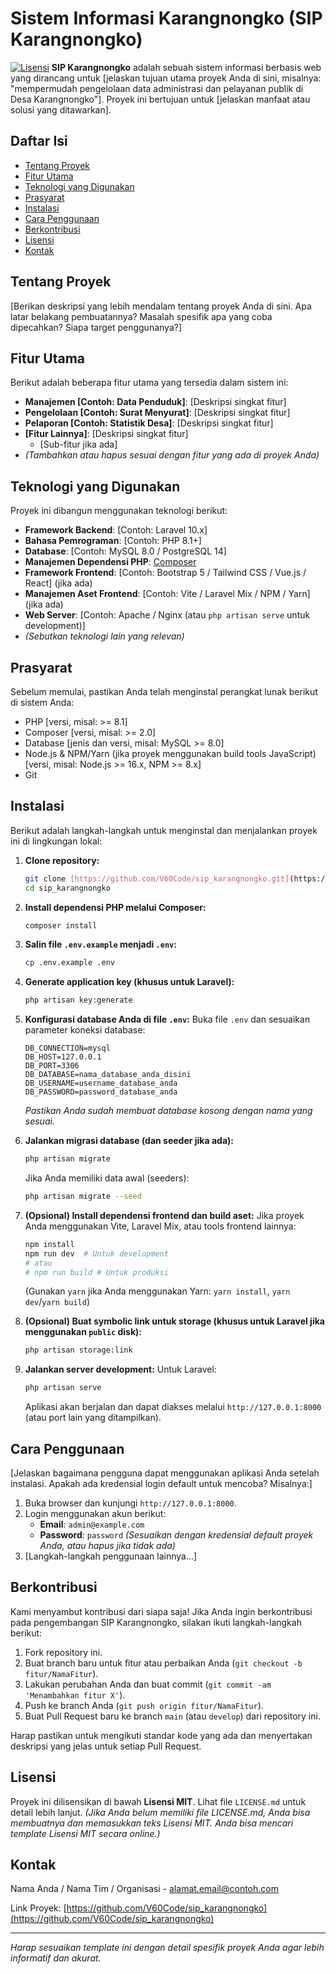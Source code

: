 # Sistem Informasi Karangnongko (SIP Karangnongko)

[![Lisensi](https://img.shields.io/badge/license-MIT-blue.svg)](https://github.com/V60Code/sip_karangnongko/blob/main/LICENSE.md)
**SIP Karangnongko** adalah sebuah sistem informasi berbasis web yang dirancang untuk [jelaskan tujuan utama proyek Anda di sini, misalnya: "mempermudah pengelolaan data administrasi dan pelayanan publik di Desa Karangnongko"]. Proyek ini bertujuan untuk [jelaskan manfaat atau solusi yang ditawarkan].

## Daftar Isi
- [Tentang Proyek](#tentang-proyek)
- [Fitur Utama](#fitur-utama)
- [Teknologi yang Digunakan](#teknologi-yang-digunakan)
- [Prasyarat](#prasyarat)
- [Instalasi](#instalasi)
- [Cara Penggunaan](#cara-penggunaan)
- [Berkontribusi](#berkontribusi)
- [Lisensi](#lisensi)
- [Kontak](#kontak)

## Tentang Proyek

[Berikan deskripsi yang lebih mendalam tentang proyek Anda di sini. Apa latar belakang pembuatannya? Masalah spesifik apa yang coba dipecahkan? Siapa target penggunanya?]

## Fitur Utama

Berikut adalah beberapa fitur utama yang tersedia dalam sistem ini:
* **Manajemen [Contoh: Data Penduduk]**: [Deskripsi singkat fitur]
* **Pengelolaan [Contoh: Surat Menyurat]**: [Deskripsi singkat fitur]
* **Pelaporan [Contoh: Statistik Desa]**: [Deskripsi singkat fitur]
* **[Fitur Lainnya]**: [Deskripsi singkat fitur]
    * [Sub-fitur jika ada]
* *(Tambahkan atau hapus sesuai dengan fitur yang ada di proyek Anda)*

## Teknologi yang Digunakan

Proyek ini dibangun menggunakan teknologi berikut:
* **Framework Backend**: [Contoh: Laravel 10.x]
* **Bahasa Pemrograman**: [Contoh: PHP 8.1+]
* **Database**: [Contoh: MySQL 8.0 / PostgreSQL 14]
* **Manajemen Dependensi PHP**: [Composer](https://getcomposer.org/)
* **Framework Frontend**: [Contoh: Bootstrap 5 / Tailwind CSS / Vue.js / React] (jika ada)
* **Manajemen Aset Frontend**: [Contoh: Vite / Laravel Mix / NPM / Yarn] (jika ada)
* **Web Server**: [Contoh: Apache / Nginx (atau `php artisan serve` untuk development)]
* *(Sebutkan teknologi lain yang relevan)*

## Prasyarat

Sebelum memulai, pastikan Anda telah menginstal perangkat lunak berikut di sistem Anda:
* PHP [versi, misal: >= 8.1]
* Composer [versi, misal: >= 2.0]
* Database [jenis dan versi, misal: MySQL >= 8.0]
* Node.js & NPM/Yarn (jika proyek menggunakan build tools JavaScript) [versi, misal: Node.js >= 16.x, NPM >= 8.x]
* Git

## Instalasi

Berikut adalah langkah-langkah untuk menginstal dan menjalankan proyek ini di lingkungan lokal:

1.  **Clone repository:**
    ```bash
    git clone [https://github.com/V60Code/sip_karangnongko.git](https://github.com/V60Code/sip_karangnongko.git)
    cd sip_karangnongko
    ```

2.  **Install dependensi PHP melalui Composer:**
    ```bash
    composer install
    ```

3.  **Salin file `.env.example` menjadi `.env`:**
    ```bash
    cp .env.example .env
    ```

4.  **Generate application key (khusus untuk Laravel):**
    ```bash
    php artisan key:generate
    ```

5.  **Konfigurasi database Anda di file `.env`:**
    Buka file `.env` dan sesuaikan parameter koneksi database:
    ```env
    DB_CONNECTION=mysql
    DB_HOST=127.0.0.1
    DB_PORT=3306
    DB_DATABASE=nama_database_anda_disini
    DB_USERNAME=username_database_anda
    DB_PASSWORD=password_database_anda
    ```
    *Pastikan Anda sudah membuat database kosong dengan nama yang sesuai.*

6.  **Jalankan migrasi database (dan seeder jika ada):**
    ```bash
    php artisan migrate
    ```
    Jika Anda memiliki data awal (seeders):
    ```bash
    php artisan migrate --seed
    ```

7.  **(Opsional) Install dependensi frontend dan build aset:**
    Jika proyek Anda menggunakan Vite, Laravel Mix, atau tools frontend lainnya:
    ```bash
    npm install
    npm run dev  # Untuk development
    # atau
    # npm run build # Untuk produksi
    ```
    (Gunakan `yarn` jika Anda menggunakan Yarn: `yarn install`, `yarn dev`/`yarn build`)

8.  **(Opsional) Buat symbolic link untuk storage (khusus untuk Laravel jika menggunakan `public` disk):**
    ```bash
    php artisan storage:link
    ```

9.  **Jalankan server development:**
    Untuk Laravel:
    ```bash
    php artisan serve
    ```
    Aplikasi akan berjalan dan dapat diakses melalui `http://127.0.0.1:8000` (atau port lain yang ditampilkan).

## Cara Penggunaan

[Jelaskan bagaimana pengguna dapat menggunakan aplikasi Anda setelah instalasi. Apakah ada kredensial login default untuk mencoba? Misalnya:]

1.  Buka browser dan kunjungi `http://127.0.0.1:8000`.
2.  Login menggunakan akun berikut:
    * **Email**: `admin@example.com`
    * **Password**: `password`
    *(Sesuaikan dengan kredensial default proyek Anda, atau hapus jika tidak ada)*
3.  [Langkah-langkah penggunaan lainnya...]

## Berkontribusi

Kami menyambut kontribusi dari siapa saja! Jika Anda ingin berkontribusi pada pengembangan SIP Karangnongko, silakan ikuti langkah-langkah berikut:
1.  Fork repository ini.
2.  Buat branch baru untuk fitur atau perbaikan Anda (`git checkout -b fitur/NamaFitur`).
3.  Lakukan perubahan Anda dan buat commit (`git commit -am 'Menambahkan fitur X'`).
4.  Push ke branch Anda (`git push origin fitur/NamaFitur`).
5.  Buat Pull Request baru ke branch `main` (atau `develop`) dari repository ini.

Harap pastikan untuk mengikuti standar kode yang ada dan menyertakan deskripsi yang jelas untuk setiap Pull Request.

## Lisensi

Proyek ini dilisensikan di bawah **Lisensi MIT**. Lihat file `LICENSE.md` untuk detail lebih lanjut.
*(Jika Anda belum memiliki file LICENSE.md, Anda bisa membuatnya dan memasukkan teks Lisensi MIT. Anda bisa mencari template Lisensi MIT secara online.)*

## Kontak

Nama Anda / Nama Tim / Organisasi - [alamat.email@contoh.com](mailto:m.alfarizihabibullah@gmail.com)

Link Proyek: [https://github.com/V60Code/sip_karangnongko](https://github.com/V60Code/sip_karangnongko)

---
*Harap sesuaikan template ini dengan detail spesifik proyek Anda agar lebih informatif dan akurat.*
